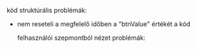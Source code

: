 kód struktúrális problémák:

- nem reseteli a megfelelő időben a "btnValue" értékét a kód

  felhasználói szepmontból nézet problémák:
